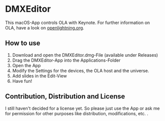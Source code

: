 # DMXEditor
This macOS-App controls OLA with Keynote. For further information on OLA, have a look on [openlightning.org](https://www.openlighting.org).

## How to use
1. Download and open the DMXEditor.dmg-File (available under Releases)
2. Drag the DMXEditor-App into the Applications-Folder
3. Open the App
4. Modify the Settings for the devices, the OLA host and the universe.
5. Add slides in the Edit-View
6. Have fun!

## Contribution, Distribution and License
I still haven't decided for a license yet. So please just use the App or ask me for permission for other purposes like distribution, modifications, etc. .  